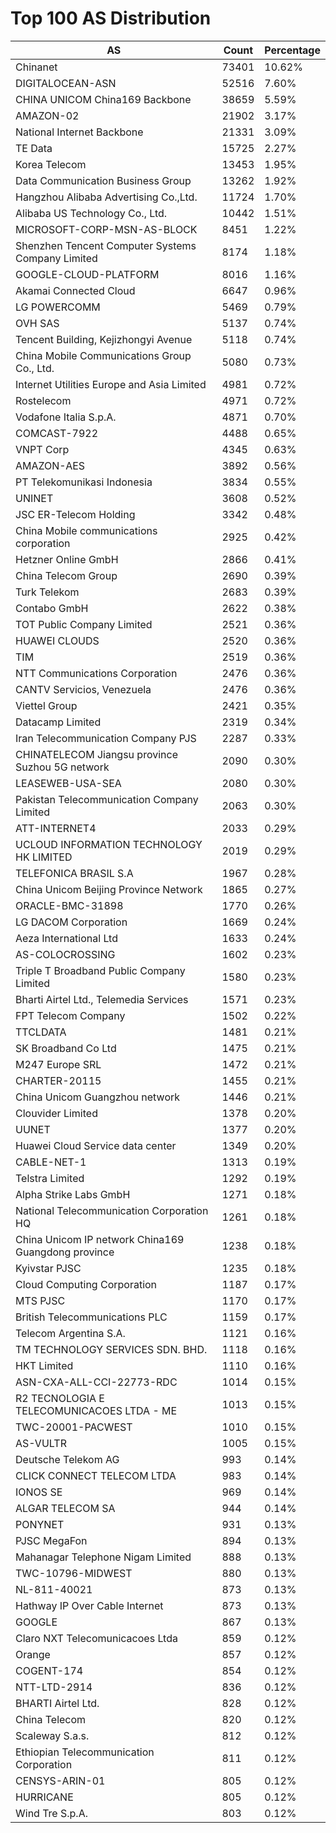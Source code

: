 # Top 100 AS Distribution
| AS | Count | Percentage |
|----|----|----|
| Chinanet | 73401 | 10.62% |
| DIGITALOCEAN-ASN | 52516 | 7.60% |
| CHINA UNICOM China169 Backbone | 38659 | 5.59% |
| AMAZON-02 | 21902 | 3.17% |
| National Internet Backbone | 21331 | 3.09% |
| TE Data | 15725 | 2.27% |
| Korea Telecom | 13453 | 1.95% |
| Data Communication Business Group | 13262 | 1.92% |
| Hangzhou Alibaba Advertising Co.,Ltd. | 11724 | 1.70% |
| Alibaba US Technology Co., Ltd. | 10442 | 1.51% |
| MICROSOFT-CORP-MSN-AS-BLOCK | 8451 | 1.22% |
| Shenzhen Tencent Computer Systems Company Limited | 8174 | 1.18% |
| GOOGLE-CLOUD-PLATFORM | 8016 | 1.16% |
| Akamai Connected Cloud | 6647 | 0.96% |
| LG POWERCOMM | 5469 | 0.79% |
| OVH SAS | 5137 | 0.74% |
| Tencent Building, Kejizhongyi Avenue | 5118 | 0.74% |
| China Mobile Communications Group Co., Ltd. | 5080 | 0.73% |
| Internet Utilities Europe and Asia Limited | 4981 | 0.72% |
| Rostelecom | 4971 | 0.72% |
| Vodafone Italia S.p.A. | 4871 | 0.70% |
| COMCAST-7922 | 4488 | 0.65% |
| VNPT Corp | 4345 | 0.63% |
| AMAZON-AES | 3892 | 0.56% |
| PT Telekomunikasi Indonesia | 3834 | 0.55% |
| UNINET | 3608 | 0.52% |
| JSC ER-Telecom Holding | 3342 | 0.48% |
| China Mobile communications corporation | 2925 | 0.42% |
| Hetzner Online GmbH | 2866 | 0.41% |
| China Telecom Group | 2690 | 0.39% |
| Turk Telekom | 2683 | 0.39% |
| Contabo GmbH | 2622 | 0.38% |
| TOT Public Company Limited | 2521 | 0.36% |
| HUAWEI CLOUDS | 2520 | 0.36% |
| TIM | 2519 | 0.36% |
| NTT Communications Corporation | 2476 | 0.36% |
| CANTV Servicios, Venezuela | 2476 | 0.36% |
| Viettel Group | 2421 | 0.35% |
| Datacamp Limited | 2319 | 0.34% |
| Iran Telecommunication Company PJS | 2287 | 0.33% |
| CHINATELECOM Jiangsu province Suzhou 5G network | 2090 | 0.30% |
| LEASEWEB-USA-SEA | 2080 | 0.30% |
| Pakistan Telecommunication Company Limited | 2063 | 0.30% |
| ATT-INTERNET4 | 2033 | 0.29% |
| UCLOUD INFORMATION TECHNOLOGY HK LIMITED | 2019 | 0.29% |
| TELEFONICA BRASIL S.A | 1967 | 0.28% |
| China Unicom Beijing Province Network | 1865 | 0.27% |
| ORACLE-BMC-31898 | 1770 | 0.26% |
| LG DACOM Corporation | 1669 | 0.24% |
| Aeza International Ltd | 1633 | 0.24% |
| AS-COLOCROSSING | 1602 | 0.23% |
| Triple T Broadband Public Company Limited | 1580 | 0.23% |
| Bharti Airtel Ltd., Telemedia Services | 1571 | 0.23% |
| FPT Telecom Company | 1502 | 0.22% |
| TTCLDATA | 1481 | 0.21% |
| SK Broadband Co Ltd | 1475 | 0.21% |
| M247 Europe SRL | 1472 | 0.21% |
| CHARTER-20115 | 1455 | 0.21% |
| China Unicom Guangzhou network | 1446 | 0.21% |
| Clouvider Limited | 1378 | 0.20% |
| UUNET | 1377 | 0.20% |
| Huawei Cloud Service data center | 1349 | 0.20% |
| CABLE-NET-1 | 1313 | 0.19% |
| Telstra Limited | 1292 | 0.19% |
| Alpha Strike Labs GmbH | 1271 | 0.18% |
| National Telecommunication Corporation HQ | 1261 | 0.18% |
| China Unicom IP network China169 Guangdong province | 1238 | 0.18% |
| Kyivstar PJSC | 1235 | 0.18% |
| Cloud Computing Corporation | 1187 | 0.17% |
| MTS PJSC | 1170 | 0.17% |
| British Telecommunications PLC | 1159 | 0.17% |
| Telecom Argentina S.A. | 1121 | 0.16% |
| TM TECHNOLOGY SERVICES SDN. BHD. | 1118 | 0.16% |
| HKT Limited | 1110 | 0.16% |
| ASN-CXA-ALL-CCI-22773-RDC | 1014 | 0.15% |
| R2 TECNOLOGIA E TELECOMUNICACOES LTDA - ME | 1013 | 0.15% |
| TWC-20001-PACWEST | 1010 | 0.15% |
| AS-VULTR | 1005 | 0.15% |
| Deutsche Telekom AG | 993 | 0.14% |
| CLICK CONNECT TELECOM LTDA | 983 | 0.14% |
| IONOS SE | 969 | 0.14% |
| ALGAR TELECOM SA | 944 | 0.14% |
| PONYNET | 931 | 0.13% |
| PJSC MegaFon | 894 | 0.13% |
| Mahanagar Telephone Nigam Limited | 888 | 0.13% |
| TWC-10796-MIDWEST | 880 | 0.13% |
| NL-811-40021 | 873 | 0.13% |
| Hathway IP Over Cable Internet | 873 | 0.13% |
| GOOGLE | 867 | 0.13% |
| Claro NXT Telecomunicacoes Ltda | 859 | 0.12% |
| Orange | 857 | 0.12% |
| COGENT-174 | 854 | 0.12% |
| NTT-LTD-2914 | 836 | 0.12% |
| BHARTI Airtel Ltd. | 828 | 0.12% |
| China Telecom | 820 | 0.12% |
| Scaleway S.a.s. | 812 | 0.12% |
| Ethiopian Telecommunication Corporation | 811 | 0.12% |
| CENSYS-ARIN-01 | 805 | 0.12% |
| HURRICANE | 805 | 0.12% |
| Wind Tre S.p.A. | 803 | 0.12% |
